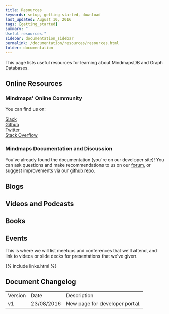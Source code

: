 ```yaml
---
title: Resources
keywords: setup, getting started, download
last_updated: August 10, 2016
tags: [getting_started]
summary: "
Useful resources."
sidebar: documentation_sidebar
permalink: /documentation/resources/resources.html
folder: documentation
---
```


This page lists useful resources for learning about MindmapsDB and Graph Databases.

## Online Resources

### Mindmaps' Online Community
You can find us on:

[Slack](http://mindmaps.io/slack.html)  
[Github](https://github.com/mindmapsdb/mindmapsdb)  
[Twitter](http://twitter.com/mindmapsdb)  
[Stack Overflow](http://stackoverflow.com/tags/mindmapsdb)  

### Mindmaps Documentation and Discussion
You've already found the documentation (you're on our developer site)! You can ask questions and make recommendations to us on our [forum](http://discuss.mindmaps.io), or suggest improvements via our [github repo](https://github.com/mindmapsdb/docs).

## Blogs

## Videos and Podcasts

## Books

## Events
This is where we will list meetups and conferences that we'll attend, and link to videos or slide decks for presentations that we've given.


{% include links.html %}

## Document Changelog  

<table>
    <tr>
        <td>Version</td>
        <td>Date</td>
        <td>Description</td>        
    </tr>
    <tr>
        <td>v1</td>
        <td>23/08/2016</td>
        <td>New page for developer portal.</td>        
    </tr>

</table>
